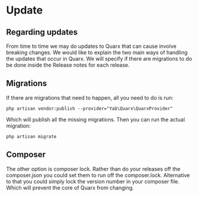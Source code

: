 # Update

Regarding updates
-----
From time to time we may do updates to Quarx that can cause involve breaking changes. We would like to explain the two main ways of handling the updates that occur in Quarx. We will specify if there are migrations to do be done inside the Release notes for each release.

## Migrations
If there are migrations that need to happen, all you need to do is run:

```
php artisan vendor:publish --provider="Yab\Quarx\QuarxProvider"
```

Which will publish all the missing migrations. Then you can run the actual migration:

```
php artisan migrate
```

## Composer

The other option is composer lock. Rather than do your releases off the composer.json you could set them to run off the composer.lock. Alternative to that you could simply lock the version number in your composer file. Which will prevent the core of Quarx from changing.

